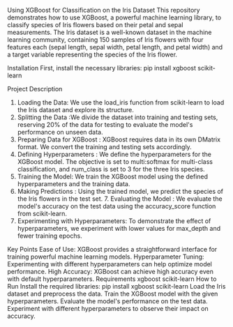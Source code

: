 Using XGBoost for Classification on the Iris Dataset
This repository demonstrates how to use XGBoost, a powerful machine learning library, to classify species of Iris flowers based on their petal and sepal measurements. The Iris dataset is a well-known dataset in the machine learning community, containing 150 samples of Iris flowers with four features each (sepal length, sepal width, petal length, and petal width) and a target variable representing the species of the Iris flower.

Installation
First, install the necessary libraries:
pip install xgboost scikit-learn

Project Description
1. Loading the Data: We use the load_iris function from scikit-learn to load the Iris dataset and explore its structure.
2.  Splitting the Data :We divide the dataset into training and testing sets, reserving 20% of the data for testing to evaluate the model's performance on unseen data.
3.  Preparing Data for XGBoost : XGBoost requires data in its own DMatrix format. We convert the training and testing sets accordingly.
4. Defining Hyperparameters : We define the hyperparameters for the XGBoost model. The objective is set to multi:softmax for multi-class classification, and num_class is set to 3 for the three Iris species.
5. Training the Model: We train the XGBoost model using the defined hyperparameters and the training data.
 6.  Making Predictions : Using the trained model, we predict the species of the Iris flowers in the test set.
      7.  Evaluating the Model : We evaluate the model's accuracy on the test data using the accuracy_score function from scikit-learn.
8.  Experimenting with Hyperparameters: To demonstrate the effect of hyperparameters, we experiment with lower values for max_depth and fewer training epochs.

Key Points
Ease of Use: XGBoost provides a straightforward interface for training powerful machine learning models.
Hyperparameter Tuning: Experimenting with different hyperparameters can help optimize model performance.
High Accuracy: XGBoost can achieve high accuracy even with default hyperparameters.
Requirements
xgboost
scikit-learn
How to Run
Install the required libraries: pip install xgboost scikit-learn
Load the Iris dataset and preprocess the data.
Train the XGBoost model with the given hyperparameters.
Evaluate the model's performance on the test data.
Experiment with different hyperparameters to observe their impact on accuracy.



